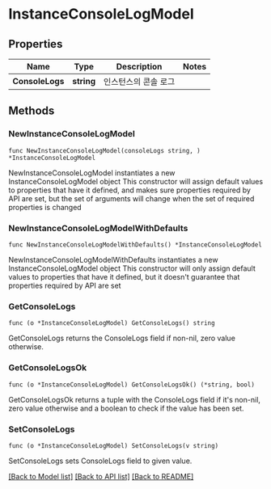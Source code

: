 # InstanceConsoleLogModel

## Properties

Name | Type | Description | Notes
------------ | ------------- | ------------- | -------------
**ConsoleLogs** | **string** | 인스턴스의 콘솔 로그 | 

## Methods

### NewInstanceConsoleLogModel

`func NewInstanceConsoleLogModel(consoleLogs string, ) *InstanceConsoleLogModel`

NewInstanceConsoleLogModel instantiates a new InstanceConsoleLogModel object
This constructor will assign default values to properties that have it defined,
and makes sure properties required by API are set, but the set of arguments
will change when the set of required properties is changed

### NewInstanceConsoleLogModelWithDefaults

`func NewInstanceConsoleLogModelWithDefaults() *InstanceConsoleLogModel`

NewInstanceConsoleLogModelWithDefaults instantiates a new InstanceConsoleLogModel object
This constructor will only assign default values to properties that have it defined,
but it doesn't guarantee that properties required by API are set

### GetConsoleLogs

`func (o *InstanceConsoleLogModel) GetConsoleLogs() string`

GetConsoleLogs returns the ConsoleLogs field if non-nil, zero value otherwise.

### GetConsoleLogsOk

`func (o *InstanceConsoleLogModel) GetConsoleLogsOk() (*string, bool)`

GetConsoleLogsOk returns a tuple with the ConsoleLogs field if it's non-nil, zero value otherwise
and a boolean to check if the value has been set.

### SetConsoleLogs

`func (o *InstanceConsoleLogModel) SetConsoleLogs(v string)`

SetConsoleLogs sets ConsoleLogs field to given value.



[[Back to Model list]](../README.md#documentation-for-models) [[Back to API list]](../README.md#documentation-for-api-endpoints) [[Back to README]](../README.md)



